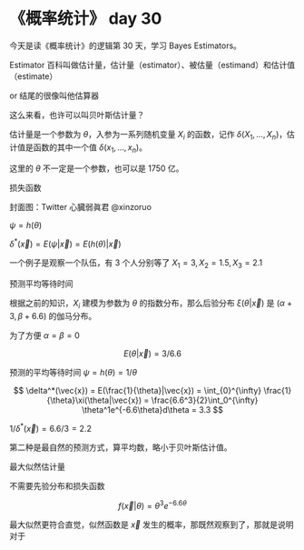 # 《概率统计》 day 30

今天是读《概率统计》的逻辑第 30 天，学习 Bayes Estimators。

Estimator 百科叫做估计量，估计量（estimator）、被估量（estimand）和估计值（estimate）

or 结尾的很像叫他估算器

这么来看，也许可以叫贝叶斯估计量？

估计量是一个参数为 $\theta$，入参为一系列随机变量 $X_i$ 的函数，记作 $\delta(X_1, ..., X_n)$，估计值是函数的其中一个值 $\delta(x_1, ..., x_n)$。

这里的 $\theta$ 不一定是一个参数，也可以是 1750 亿。

损失函数



封面图：Twitter 心臓弱眞君 @xinzoruo

$\psi = h(\theta)$

$\delta^*(\vec{x}) = E(\psi|\vec{x}) = E(h(\theta)|\vec{x})$

一个例子是观察一个队伍，有 3 个人分别等了 $X_1=3, X_2 = 1.5, X_3 = 2.1$

预测平均等待时间

根据之前的知识，$X_i$ 建模为参数为 $\theta$ 的指数分布，那么后验分布 $\xi(\theta|\vec{x})$ 是 $(\alpha + 3, \beta + 6.6)$ 的伽马分布。

为了方便 $\alpha = \beta = 0$

$$
E(\theta|\vec{x}) = 3/6.6
$$


预测的平均等待时间 $\psi =h(\theta) = 1/\theta$

$$
\delta^*(\vec{x}) = E(\frac{1}{\theta}|\vec{x}) = \int_{0}^{\infty} \frac{1}{\theta}\xi(\theta|\vec{x}) = \frac{6.6^3}{2}\int_0^{\infty} \theta^1e^{-6.6\theta}d\theta = 3.3
$$

$1/\delta^*(\vec{x}) = 6.6/3=2.2$

第二种是最自然的预测方式，算平均数，略小于贝叶斯估计值。

最大似然估计量

不需要先验分布和损失函数

$$
f(\vec{x}|\theta) = \theta^3e^{-6.6\theta}
$$

最大似然更符合直觉，似然函数是 $\vec{x}$ 发生的概率，那既然观察到了，那就是说明对于

